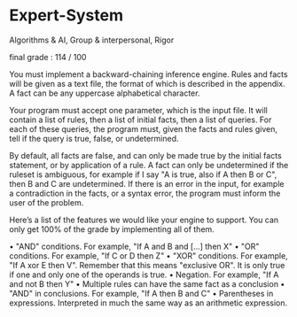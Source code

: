 # Expert-System
Algorithms &amp; AI, Group &amp; interpersonal, Rigor

final grade :
114 / 100

You must implement a backward-chaining inference engine. Rules and facts will be given
as a text file, the format of which is described in the appendix. A fact can be any uppercase
alphabetical character.

Your program must accept one parameter, which is the input file. It will contain a list
of rules, then a list of initial facts, then a list of queries. For each of these queries, the program
must, given the facts and rules given, tell if the query is true, false, or undetermined.

By default, all facts are false, and can only be made true by the initial facts statement,
or by application of a rule. A fact can only be undetermined if the ruleset is ambiguous,
for example if I say "A is true, also if A then B or C", then B and C are undetermined.
If there is an error in the input, for example a contradiction in the facts, or a syntax
error, the program must inform the user of the problem.

Here’s a list of the features we would like your engine to support. You can only get
100% of the grade by implementing all of them.

• "AND" conditions. For example, "If A and B and [...] then X"
• "OR" conditions. For example, "If C or D then Z"
• "XOR" conditions. For example, "If A xor E then V". Remember that this
means "exclusive OR". It is only true if one and only one of the operands is true.
• Negation. For example, "If A and not B then Y"
• Multiple rules can have the same fact as a conclusion
• "AND" in conclusions. For example, "If A then B and C"
• Parentheses in expressions. Interpreted in much the same way as an arithmetic
expression.


